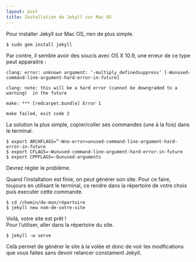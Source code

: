 ```yaml
---
layout: post
title: Installation de Jekyll sur Mac OS
---
```


Pour installer Jekyll sur Mac OS, rien de plus simple.

	$ sudo gem install jekyll		
Par contre, il semble avoir des soucis avec OS X 10.9, une erreur de ce type peut apparaitre :	
	
	clang: error: unknown argument: ‘-multiply_definedsuppress’ [-Wunused-		command-line-argument-hard-error-in-future]
	
	clang: note: this will be a hard error (cannot be downgraded to a warning) 	in the future
	
	make: *** [redcarpet.bundle] Error 1
	
	make failed, exit code 2		
La solution la plus simple, copier/coller ses commandes (une à la fois) dans le terminal.

	$ export ARCHFLAGS=”-Wno-error=unused-command-line-argument-hard-error-in-future
	$ export CFLAGS=-Wunused-command-line-argument-hard-error-in-future
	$ export CPPFLAGS=-Qunused-arguments
Devrez régler le problème.

Quand l’installation est finie, on peut générer son site. Pour ce faire, toujours en utilisant le terminal, ce rendre dans la répertoire de votre choix puis executer cette commande.

	$ cd /chemin/de-mon/répertoire	
	$ jekyll new nom-de-votre-site
Voilà, votre site est prêt !	
Pour l’utiliser, aller dans la répertoire du site.

	$ jekyll -w serve
Celà permet de générer le site à la volée et donc de voir les modfications que vous faites sans devoir relancer constament Jekyll. 
